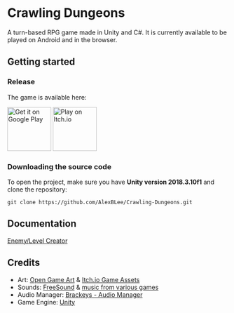 # Crawling Dungeons
A turn-based RPG game made in Unity and C#. It is currently available to be played on Android and in the browser.

## Getting started

### Release

The game is available here:

<a href='https://play.google.com/store/apps/details?id=com.AlexLee.RPGGAME&pcampaignid=pcampaignidMKT-Other-global-all-co-prtnr-py-PartBadge-Mar2515-1'><img alt='Get it on Google Play' src='https://play.google.com/intl/en_us/badges/static/images/badges/en_badge_web_generic.png' height="100"></a>
<a href='https://alexblee.itch.io/crawling-dungeons'><img alt='Play on Itch.io' src='http://jessemillar.github.io/available-on-itchio-badge/badge-bw.png' height="100"></a>

### Downloading the source code

To open the project, make sure you have **Unity version 2018.3.10f1** and clone the repository:

```
git clone https://github.com/AlexBLee/Crawling-Dungeons.git
```

## Documentation

[Enemy/Level Creator](CreatorDocumentation.md)

## Credits

- Art: [Open Game Art](https://opengameart.org/) & [Itch.io Game Assets](https://itch.io/game-assets)
- Sounds: [FreeSound](https://freesound.org/) & [music from various games](MusicCredits.txt)
- Audio Manager: [Brackeys - Audio Manager](https://www.youtube.com/watch?v=6OT43pvUyfY)
- Game Engine: [Unity](https://unity3d.com/)
